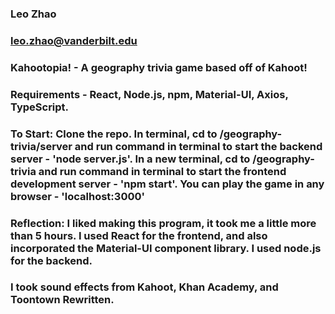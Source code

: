 ### Leo Zhao
### leo.zhao@vanderbilt.edu
### Kahootopia! - A geography trivia game based off of Kahoot!

### Requirements - React, Node.js, npm, Material-UI, Axios, TypeScript. 
### To Start: Clone the repo. In terminal, cd to /geography-trivia/server and run command in terminal to start the backend server - 'node server.js'. In a new terminal, cd to /geography-trivia and run command in terminal to start the frontend development server - 'npm start'. You can play the game in any browser - 'localhost:3000'

### Reflection: I liked making this program, it took me a little more than 5 hours. I used React for the frontend, and also incorporated the Material-UI component library. I used node.js for the backend.
### I took sound effects from Kahoot, Khan Academy, and Toontown Rewritten.
